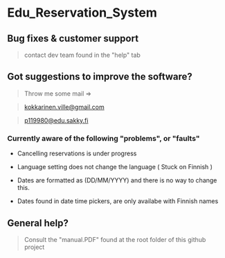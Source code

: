 # Edu_Reservation_System

## Bug fixes & customer support
> contact dev team found in the "help" tab


## Got suggestions to improve the software?
> Throw me some mail =>

> kokkarinen.ville@gmail.com

> p119980@edu.sakky.fi


### Currently aware of the following "problems", or "faults"

- Cancelling reservations is under progress
- Language setting does not change the language ( Stuck on Finnish )
- Dates are formatted as (DD/MM/YYYY) and there is no way to change this.

- Dates found in date time pickers, are only availabe with Finnish names

## General help?
> Consult the "manual.PDF" found at the root folder of this github project
